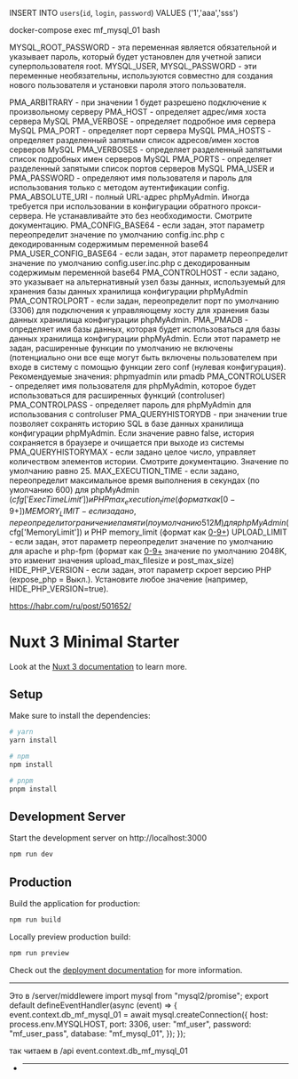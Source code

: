 INSERT INTO `users`(`id`, `login`, `password`) VALUES ('1','aaa','sss')

docker-compose exec mf_mysql_01 bash

MYSQL_ROOT_PASSWORD - эта переменная является обязательной и указывает пароль, который будет установлен для учетной записи суперпользователя root.
MYSQL_USER, MYSQL_PASSWORD - эти переменные необязательны, используются совместно для создания нового пользователя и установки пароля этого пользователя.

PMA_ARBITRARY - при значении 1 будет разрешено подключение к произвольному серверу
PMA_HOST - определяет адрес/имя хоста сервера MySQL
PMA_VERBOSE - определяет подробное имя сервера MySQL
PMA_PORT - определяет порт сервера MySQL
PMA_HOSTS - определяет разделенный запятыми список адресов/имен хостов серверов MySQL
PMA_VERBOSES - определяет разделенный запятыми список подробных имен серверов MySQL
PMA_PORTS - определяет разделенный запятыми список портов серверов MySQL
PMA_USER и PMA_PASSWORD - определяют имя пользователя и пароль для использования только с методом аутентификации config.
PMA_ABSOLUTE_URI - полный URL-адрес phpMyAdmin. Иногда требуется при использовании в конфигурации обратного прокси-сервера. Не устанавливайте это без необходимости. Смотрите документацию.
PMA_CONFIG_BASE64 - если задан, этот параметр переопределит значение по умолчанию config.inc.php с декодированным содержимым переменной base64
PMA_USER_CONFIG_BASE64 - если задан, этот параметр переопределит значение по умолчанию config.user.inc.php с декодированным содержимым переменной base64
PMA_CONTROLHOST - если задано, это указывает на альтернативный узел базы данных, используемый для хранения базы данных хранилища конфигурации phpMyAdmin
PMA_CONTROLPORT - если задан, переопределит порт по умолчанию (3306) для подключения к управляющему хосту для хранения базы данных хранилища конфигурации phpMyAdmin.
PMA_PMADB - определяет имя базы данных, которая будет использоваться для базы данных хранилища конфигурации phpMyAdmin. Если этот параметр не задан, расширенные функции по умолчанию не включены (потенциально они все еще могут быть включены пользователем при входе в систему с помощью функции zero conf (нулевая конфигурация). Рекомендуемые значения: phpmyadmin или pmadb
PMA_CONTROLUSER - определяет имя пользователя для phpMyAdmin, которое будет использоваться для расширенных функций (controluser)
PMA_CONTROLPASS - определяет пароль для phpMyAdmin для использования с controluser
PMA_QUERYHISTORYDB - при значении true позволяет сохранять историю SQL в базе данных хранилища конфигурации phpMyAdmin. Если значение равно false, история сохраняется в браузере и очищается при выходе из системы
PMA_QUERYHISTORYMAX - если задано целое число, управляет количеством элементов истории. Смотрите документацию. Значение по умолчанию равно 25.
MAX_EXECUTION_TIME - если задано, переопределит максимальное время выполнения в секундах (по умолчанию 600) для phpMyAdmin ($cfg['ExecTimeLimit']) и PHP max_execution_time (формат как [0-9+])
MEMORY_LIMIT - если задано, переопределит ограничение памяти (по умолчанию 512M) для phpMyAdmin ($cfg['MemoryLimit']) и PHP memory_limit (формат как [0-9+](K,M,G))
UPLOAD_LIMIT - если задан, этот параметр переопределит значение по умолчанию для apache и php-fpm (формат как [0-9+](K,M,G) значение по умолчанию 2048K, это изменит значения upload_max_filesize и post_max_size)
HIDE_PHP_VERSION - если задан, этот параметр скроет версию PHP (expose_php = Выкл.). Установите любое значение (например, HIDE_PHP_VERSION=true).

https://habr.com/ru/post/501652/

# Nuxt 3 Minimal Starter

Look at the [Nuxt 3 documentation](https://nuxt.com/docs/getting-started/introduction) to learn more.

## Setup

Make sure to install the dependencies:

```bash
# yarn
yarn install

# npm
npm install

# pnpm
pnpm install
```

## Development Server

Start the development server on http://localhost:3000

```bash
npm run dev
```

## Production

Build the application for production:

```bash
npm run build
```

Locally preview production build:

```bash
npm run preview
```

Check out the [deployment documentation](https://nuxt.com/docs/getting-started/deployment) for more information.

---

Это в /server/middlewere
import mysql from "mysql2/promise";
export default defineEventHandler(async (event) => {
event.context.db_mf_mysql_01 = await mysql.createConnection({
host: process.env.MYSQLHOST,
port: 3306,
user: "mf_user",
password: "mf_user_pass",
database: "mf_mysql_01",
});
});

так читаем в /api
event.context.db_mf_mysql_01

- ***
